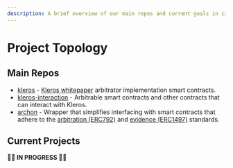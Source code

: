 ```yaml
---
description: A brief overview of our main repos and current goals in case you feel lost.
---
```


# Project Topology

## Main Repos

* [kleros](https://github.com/kleros) - [Kleros whitepaper](https://kleros.io/assets/whitepaper.pdf) arbitrator implementation smart contracts.
* [kleros-interaction](https://github.com/kleros-interaction) - Arbitrable smart contracts and other contracts that can interact with Kleros.
* [archon](https://github.com/kleros/archon) - Wrapper that simplifies interfacing with smart contracts that adhere to the [arbitration \(ERC792\)](https://github.com/ethereum/EIPs/issues/792) and [evidence \(ERC1497\)](https://github.com/ethereum/EIPs/issues/1497) standards.

## Current Projects

🚧**👷 IN PROGRESS 👷**🚧

